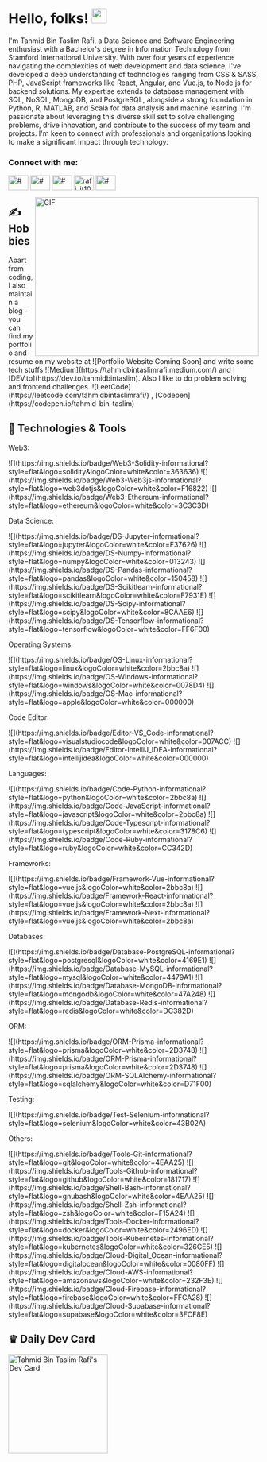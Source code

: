 <!--Author: Tahmid Bin Taslim Rafi---->
<!----Updated On: Today lol----->

# Hello, folks! <img src="https://raw.githubusercontent.com/MartinHeinz/MartinHeinz/master/wave.gif" width="30px">

I'm Tahmid Bin Taslim Rafi, a Data Science and Software Engineering enthusiast with a Bachelor's degree in Information Technology from Stamford International University. With over four years of experience navigating the complexities of web development and data science, I've developed a deep understanding of technologies ranging from CSS & SASS, PHP, JavaScript frameworks like React, Angular, and Vue.js, to Node.js for backend solutions. My expertise extends to database management with SQL, NoSQL, MongoDB, and PostgreSQL, alongside a strong foundation in Python, R, MATLAB, and Scala for data analysis and machine learning. I'm passionate about leveraging this diverse skill set to solve challenging problems, drive innovation, and contribute to the success of my team and projects. I'm keen to connect with professionals and organizations looking to make a significant impact through technology.


<h3 align="left">Connect with me:</h3>
<p align="left">
<a href="https://www.linkedin.com/in/tahmid-bin-taslim/" target="blank"><img align="center" src="https://raw.githubusercontent.com/rahuldkjain/github-profile-readme-generator/master/src/images/icons/Social/linked-in-alt.svg" alt="#" height="30" width="40" /></a> <a href="https://www.facebook.com/itstahmid100/" target="blank"><img align="center" src="https://raw.githubusercontent.com/rahuldkjain/github-profile-readme-generator/master/src/images/icons/Social/facebook.svg" alt="#" height="30" width="40" /></a> <a href="https://www.instagram.com/itstahmid100/" target="blank"><img align="center" src="https://raw.githubusercontent.com/rahuldkjain/github-profile-readme-generator/master/src/images/icons/Social/instagram.svg" alt="#" height="30" width="40" /></a> <a href="https://twitter.com/rafi_it100" target="blank"><img align="center" src="https://raw.githubusercontent.com/rahuldkjain/github-profile-readme-generator/master/src/images/icons/Social/twitter.svg" alt="rafi_it100" height="30" width="40" /></a> <a href="https://discordapp.com/users/tahmidbintaslimrafi" target="blank"><img align="center" src="https://raw.githubusercontent.com/rahuldkjain/github-profile-readme-generator/master/src/images/icons/Social/discord.svg" alt="#" height="30" width="40" /></a>
</p>

<img align="right" alt="GIF" src="https://github.com/abhisheknaiidu/abhisheknaiidu/blob/master/code.gif?raw=true" width="450" height="320" />


## &#x270d; Hobbies
<p align="left">
Apart from coding, I also maintain a blog - you can find my portfolio and resume on my website at ![Portfolio Website Coming Soon] and write some tech stuffs ![Medium](https://tahmidbintaslimrafi.medium.com/) and ![DEV.to](https://dev.to/tahmidbintaslim). Also I like to do problem solving and frontend challenges. ![LeetCode](https://leetcode.com/tahmidbintaslimrafi/) , [Codepen](https://codepen.io/tahmid-bin-taslim) 
</p>


## 🔧 Technologies & Tools

<p>Web3:</p>
![](https://img.shields.io/badge/Web3-Solidity-informational?style=flat&logo=solidity&logoColor=white&color=363636)
![](https://img.shields.io/badge/Web3-Web3js-informational?style=flat&logo=web3dotjs&logoColor=white&color=F16822)
![](https://img.shields.io/badge/Web3-Ethereum-informational?style=flat&logo=ethereum&logoColor=white&color=3C3C3D)

<p>Data Science:</p>
![](https://img.shields.io/badge/DS-Jupyter-informational?style=flat&logo=jupyter&logoColor=white&color=F37626)
![](https://img.shields.io/badge/DS-Numpy-informational?style=flat&logo=numpy&logoColor=white&color=013243)
![](https://img.shields.io/badge/DS-Pandas-informational?style=flat&logo=pandas&logoColor=white&color=150458)
![](https://img.shields.io/badge/DS-Scikitlearn-informational?style=flat&logo=scikitlearn&logoColor=white&color=F7931E)
![](https://img.shields.io/badge/DS-Scipy-informational?style=flat&logo=scipy&logoColor=white&color=8CAAE6)
![](https://img.shields.io/badge/DS-Tensorflow-informational?style=flat&logo=tensorflow&logoColor=white&color=FF6F00)

<p>Operating Systems:</p>
![](https://img.shields.io/badge/OS-Linux-informational?style=flat&logo=linux&logoColor=white&color=2bbc8a)
![](https://img.shields.io/badge/OS-Windows-informational?style=flat&logo=windows&logoColor=white&color=0078D4)
![](https://img.shields.io/badge/OS-Mac-informational?style=flat&logo=apple&logoColor=white&color=000000)

<p>Code Editor:</p>
![](https://img.shields.io/badge/Editor-VS_Code-informational?style=flat&logo=visualstudiocode&logoColor=white&color=007ACC)
![](https://img.shields.io/badge/Editor-IntelliJ_IDEA-informational?style=flat&logo=intellijidea&logoColor=white&color=000000)

<p>Languages:</p>
![](https://img.shields.io/badge/Code-Python-informational?style=flat&logo=python&logoColor=white&color=2bbc8a)
![](https://img.shields.io/badge/Code-JavaScript-informational?style=flat&logo=javascript&logoColor=white&color=2bbc8a)
![](https://img.shields.io/badge/Code-Typescript-informational?style=flat&logo=typescript&logoColor=white&color=3178C6)
![](https://img.shields.io/badge/Code-Ruby-informational?style=flat&logo=ruby&logoColor=white&color=CC342D)

<p>Frameworks:</p>
![](https://img.shields.io/badge/Framework-Vue-informational?style=flat&logo=vue.js&logoColor=white&color=2bbc8a)
![](https://img.shields.io/badge/Framework-React-informational?style=flat&logo=vue.js&logoColor=white&color=2bbc8a)
![](https://img.shields.io/badge/Framework-Next-informational?style=flat&logo=vue.js&logoColor=white&color=2bbc8a)

<p>Databases:</p>
![](https://img.shields.io/badge/Database-PostgreSQL-informational?style=flat&logo=postgresql&logoColor=white&color=4169E1)
![](https://img.shields.io/badge/Database-MySQL-informational?style=flat&logo=mysql&logoColor=white&color=4479A1)
![](https://img.shields.io/badge/Database-MongoDB-informational?style=flat&logo=mongodb&logoColor=white&color=47A248)
![](https://img.shields.io/badge/Database-Redis-informational?style=flat&logo=redis&logoColor=white&color=DC382D)

<p>ORM:</p>
![](https://img.shields.io/badge/ORM-Prisma-informational?style=flat&logo=prisma&logoColor=white&color=2D3748)
![](https://img.shields.io/badge/ORM-Prisma-informational?style=flat&logo=prisma&logoColor=white&color=2D3748)
![](https://img.shields.io/badge/ORM-SQLAlchemy-informational?style=flat&logo=sqlalchemy&logoColor=white&color=D71F00)

<p>Testing:</p>
![](https://img.shields.io/badge/Test-Selenium-informational?style=flat&logo=selenium&logoColor=white&color=43B02A)

<p>Others:</p>
![](https://img.shields.io/badge/Tools-Git-informational?style=flat&logo=git&logoColor=white&color=4EAA25)
![](https://img.shields.io/badge/Tools-Github-informational?style=flat&logo=github&logoColor=white&color=181717)
![](https://img.shields.io/badge/Shell-Bash-informational?style=flat&logo=gnubash&logoColor=white&color=4EAA25)
![](https://img.shields.io/badge/Shell-Zsh-informational?style=flat&logo=zsh&logoColor=white&color=F15A24)
![](https://img.shields.io/badge/Tools-Docker-informational?style=flat&logo=docker&logoColor=white&color=2496ED)
![](https://img.shields.io/badge/Tools-Kubernetes-informational?style=flat&logo=kubernetes&logoColor=white&color=326CE5)
![](https://img.shields.io/badge/Cloud-Digital_Ocean-informational?style=flat&logo=digitalocean&logoColor=white&color=0080FF)
![](https://img.shields.io/badge/Cloud-AWS-informational?style=flat&logo=amazonaws&logoColor=white&color=232F3E)
![](https://img.shields.io/badge/Cloud-Firebase-informational?style=flat&logo=firebase&logoColor=white&color=FFCA28)
![](https://img.shields.io/badge/Cloud-Supabase-informational?style=flat&logo=supabase&logoColor=white&color=3FCF8E)


## &#9819; Daily Dev Card

<p align="left">
<a href="https://app.daily.dev/tahmidbintaslim"><img src="https://api.daily.dev/devcards/57fa52ab9a0c4d35a9814b8250be90d5.png?r=ry9" width="200" alt="Tahmid Bin Taslim Rafi's Dev Card"/></a>
</p>




<!-- icons with padding -->

[1.1]: http://i.imgur.com/tXSoThF.png "twitter icon with padding"
[2.1]: http://i.imgur.com/0o48UoR.png "github icon with padding"
[3.1]: https://imgur.com/LdUCwc6.png "LinkedIn icon with padding"

<!-- icons without padding -->

[1.2]: http://i.imgur.com/wWzX9uB.png "twitter icon without padding"
[2.2]: http://i.imgur.com/9I6NRUm.png "github icon without padding"
[3.2]: https://raw.githubusercontent.com/MartinHeinz/MartinHeinz/master/linkedin-3-16.png "LinkedIn icon without padding"

<!-- Creating Links for Social Media Icons-->

[1]: https://twitter.com/RAFI_it100
[2]: https://github.com/tahmidbintaslim
[3]: https://www.linkedin.com/in/tahmid-bin-taslim/

<!-- Resources & References -->
<!-- Icons: https://simpleicons.org/ -->
<!-- GitHub Stats: https://github.com/anuraghazra/github-readme-stats -->
<!-- Emojis: https://emojipedia.org/emoji/ -->
<!-- HTML Emojis: https://www.fileformat.info/index.htm -->
<!-- Shields: https://shields.io/ -->
<!-- Badges: https://github.com/alexandresanlim/Badges4-README.md-Profile -->
<!-- Awesome GitHub Profile README References: 
https://github.com/abhisheknaiidu/awesome-github-profile-readme
https://eddiehubcommunity.github.io/awesome-github-profiles/profiles
https://github.com/durgeshsamariya/awesome-github-profile-readme-templates
https://github.com/coderjojo/creative-profile-readme
https://github.com/anmol098/waka-readme-stats
https://github.com/elangosundar/awesome-README-templates
https://zzetao.github.io/awesome-github-profile/
-->
